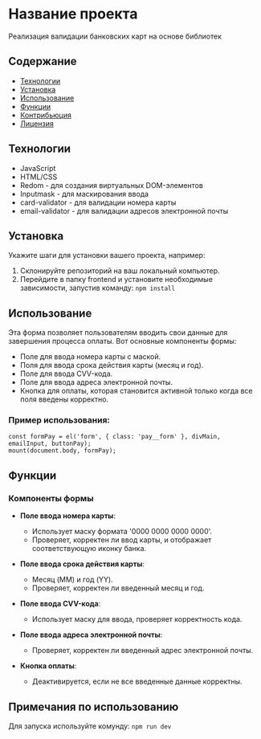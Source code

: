 # Название проекта

Реализация валидации банковских карт на основе библиотек

## Содержание

- [Технологии](#технологии)
- [Установка](#установка)
- [Использование](#использование)
- [Функции](#функции)
- [Контрибьюция](#контрибьюция)
- [Лицензия](#лицензия)

## Технологии

- JavaScript
- HTML/CSS
- Redom - для создания виртуальных DOM-элементов
- Inputmask - для маскирования ввода
- card-validator - для валидации номера карты
- email-validator - для валидации адресов электронной почты

## Установка

Укажите шаги для установки вашего проекта, например:
1. Склонируйте репозиторий на ваш локальный компьютер.
2. Перейдите в папку frontend и установите необходимые зависимости, запустив команду: `npm install`

## Использование

Эта форма позволяет пользователям вводить свои данные для завершения процесса оплаты. Вот основные компоненты формы:

- Поле для ввода номера карты с маской.
- Поля для ввода срока действия карты (месяц и год).
- Поле для ввода CVV-кода.
- Поле для ввода адреса электронной почты.
- Кнопка для оплаты, которая становится активной только когда все поля введены корректно.

### Пример использования:
`const formPay = el('form', { class: 'pay__form' }, divMain, emailInput, buttonPay);`<br>
`mount(document.body, formPay);`

## Функции

### Компоненты формы

- **Поле ввода номера карты**:
  - Использует маску формата '0000 0000 0000 0000'.
  - Проверяет, корректен ли ввод карты, и отображает соответствующую иконку банка.

- **Поле ввода срока действия карты**:
  - Месяц (MM) и год (YY).
  - Проверяет, корректен ли введенный месяц и год.

- **Поле ввода CVV-кода**:
  - Использует маску для ввода, проверяет корректность кода.

- **Поле ввода адреса электронной почты**:
  - Проверяет, корректен ли введенный адрес электронной почты.

- **Кнопка оплаты**:
  - Деактивируется, если не все введенные данные корректны.

## Примечания по использованию

Для запуска используйте комунду: `npm run dev`
